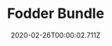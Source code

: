 ---
templateKey: blog-post
featuredpost: false
date: 2020-02-26T00:00:02.711Z
featuredimage: /img/Fodder_Bundle.png
title: Fodder Bundle
description: Bulletin Board
count: 3 out of 3
reward: Heater (1)
tags:
  - Wheat (10)
  - Hay (10)
  - Apple (3)
  - bundles
  - Bulletin Board
---